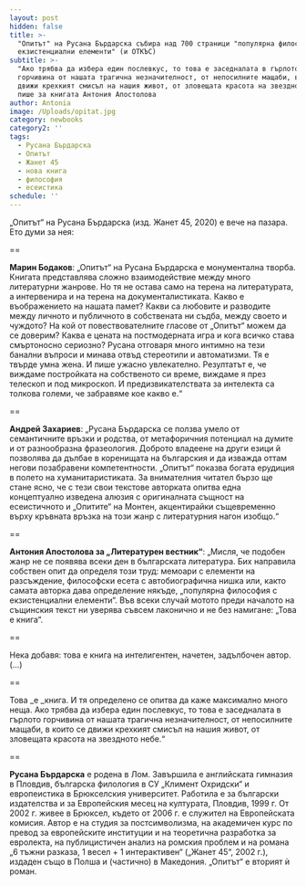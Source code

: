 ```yaml
---
layout: post
hidden: false
title: >-
  "Опитът" на Русана Бърдарска събира над 700 страници "популярна философия с
  екзистенциални елементи" (и ОТКЪС)
subtitle: >-
  "Ако трябва да избера един послевкус, то това е заседналата в гърлото
  горчивина от нашата трагична незначителност, от непосилните мащаби, в които се
  движи крехкият смисъл на нашия живот, от зловещата красота на звездното небе“,
  пише за книгата Антония Апостолова
author: Antonia
image: /Uploads/opitat.jpg
category: newbooks
category2: ''
tags:
  - Русана Бърдарска
  - Опитът
  - Жанет 45
  - нова книга
  - философия
  - есеистика
schedule: ''
---
```

„Опитът“ на Русана Бърдарска (изд. Жанет 45, 2020) е вече на пазара. Ето думи за нея:

\==

**Марин Бодаков**: „Опитът“ на Русана Бърдарска е монументална творба. Книгата представлява сложно взаимодействие между много литературни жанрове. Но тя не остава само на терена на литературата, а интервенира и на терена на документалистиката. Какво е въображението на нашата памет? Какви са любовите и разводите между личното и публичното в собствената ни съдба, между своето и чуждото? На кой от повествователните гласове от „Опитът“ можем да се доверим? Каква е цената на постмодерната игра и кога всичко става смъртоносно сериозно? Русана отговаря много интимно на тези банални въпроси и минава отвъд стереотипи и автоматизми. Тя е твърде умна жена. И пише ужасно увлекателно. Резултатът е, че виждаме постройката на собственото си време, виждаме я през телескоп и под микроскоп. И предизвикателствата за интелекта са толкова големи, че забравяме кое какво е.“

\==

**Андрей Захариев**: „Русана Бърдарска се ползва умело от семантичните връзки и родства, от метафоричния потенциал на думите и от разнообразна фразеология. Доброто владеене на други езици й позволява да дълбае в коренищата на българския и да изважда оттам  негови позабравени компетентности. „Опитът“ показва богата ерудиция в полето на хуманитаристиката. За внимателния читател бързо ще стане ясно, че с тези свои текстове авторката опитва една концептуално изведена алюзия с оригиналната същност на есеистичното и „Опитите“ на Монтен, акцентирайки същевременно върху кръвната връзка на този жанр с литературния нагон изобщо.“

\== 

**Антония Апостолова за „Литературен вестник“**: „Мисля, че подобен жанр не се появява всеки ден в българската литература. Бих направила собствен опит да определя този труд: мемоари с елементи на разсъждение, философски есета с автобиографична нишка или, както самата авторка дава определение някъде, „популярна философия с екзистенциални елементи“. Във всеки случай мотото преди началото на същинския текст ни уверява съвсем лаконично и не без намигане: „Това е книга“. 

\==

Нека добавя: това е книга на интелигентен, начетен, задълбочен автор. (…)

\==

Това _е _книга. И тя определено се опитва да каже максимално много неща. Ако трябва да избера един послевкус, то това е заседналата в гърлото горчивина от нашата трагична незначителност, от непосилните мащаби, в които се движи крехкият смисъл на нашия живот, от зловещата красота на звездното небе.“

\==

**Русана Бърдарска** е родена в Лом. Завършила е английската гимназия в Пловдив, българска филология в СУ „Климент Охридски“ и европеистика в Брюкселския университет. Работила е за български издателства и за Европейския месец на културата, Пловдив, 1999 г. От 2002 г. живее в Брюксел, където от 2006 г. е служител на Европейската комисия. Автор е на студия за постсимволизма, на академичен курс по превод за европейските институции и на теоретична разработка за евролекта, на публицистичен анализ на ромския проблем и на романа „6 тъжни разказа, 1 весел + 1 интерактивен“ („Жанет 45“, 2002 г.), издаден също в Полша и (частично) в Македония. „Опитът“ е вторият ѝ роман.
